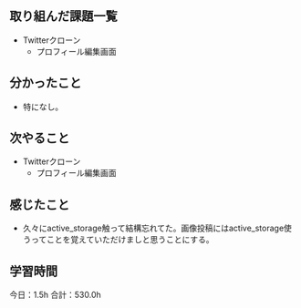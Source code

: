 ## 取り組んだ課題一覧
*  Twitterクローン
   * プロフィール編集画面
## 分かったこと
* 特になし。
  
    
    

## 次やること
*  Twitterクローン
   * プロフィール編集画面
## 感じたこと
* 久々にactive_storage触って結構忘れてた。画像投稿にはactive_storage使うってことを覚えていただけましと思うことにする。
 
## 学習時間
今日：1.5h
合計：530.0h
